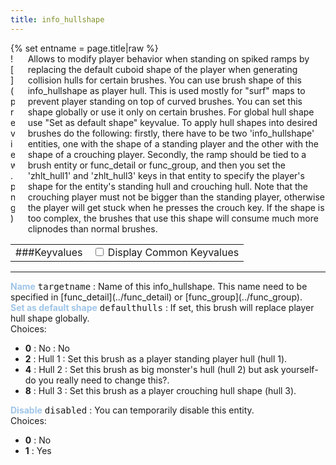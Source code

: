 ```yaml
---
title: info_hullshape
---
```

<div>{% set entname = page.title|raw %}</div>
<div class="container previewimg">
<div class="columns">
<div class="imagepadding column col-auto" markdown="1">![](preview.png)</div>
<div class="column entityentry" markdown="1">Allows to modify player behavior when standing on spiked ramps by replacing the default cuboid shape of the player when generating collision hulls for certain brushes. You can use brush shape of this info_hullshape as player hull. This is used mostly for "surf" maps to prevent player standing on top of curved brushes. You can set this shape globally or use it only on certain brushes. For global hull shape use "Set as default shape" keyvalue. To apply hull shapes into desired brushes do the following: firstly, there have to be two 'info_hullshape' entities, one with the shape of a standing player and the other with the shape of a crouching player. Secondly, the ramp should be tied to a brush entity or func_detail or func_group, and then you set the 'zhlt_hull1' and 'zhlt_hull3' keys in that entity to specify the player's shape for the entity's standing hull and crouching hull. Note that the crouching player must not be bigger than the standing player, otherwise the player will get stuck when he presses the crouch key. If the shape is too complex, the brushes that use this shape will consume much more clipnodes than normal brushes.</div>
</div>
</div>
<div>
<table class="titletable">
<tbody>
<tr>
<td markdown="1">###Keyvalues</td>
<td class="titletablecheck" id="checkboxandlabel"><input type="checkbox" id="displaycommon"><label for="displaycommon"> Display Common Keyvalues</label></input></td>
</tr>
</tbody>
</table>
<hr>
<div class="entityentry commonkeys-checkbox" markdown="1">
<span style="color:#9fc5e8;"><b>Name</b></span> <kbd  class="tooltip" data-tooltip="target_source">targetname</kbd> :
Name of this info_hullshape. This name need to be specified in [func_detail](../func_detail) or [func_group](../func_group).
</div>
<div class="entityentry" markdown="1">
<span style="color:#9fc5e8;"><b>Set as default shape</b></span> <kbd  class="tooltip" data-tooltip="choices">defaulthulls</kbd> :
If set, this brush will replace player hull shape globally.
<div class="accordion">
<input type="checkbox" id="accordion-1" name="accordion-checkbox" hidden>
<label class="accordion-header" for="accordion-1">
<i class="icon icon-arrow-right mr-1"></i>
Choices:
</label>
<div class="accordion-body">
<ul>
<li><b>0</b> : No : No</li>
<li><b>2</b> : Hull 1 : Set this brush as a player standing player hull (hull 1).</li>
<li><b>4</b> : Hull 2 : Set this brush as big monster's hull (hull 2) but ask yourself- do you really need to change this?.</li>
<li><b>8</b> : Hull 3 : Set this brush as a player crouching hull shape (hull 3).</li>
</ul>
</div>
</div>
</div>
<div class="entityentry" markdown="1">
<span style="color:#9fc5e8;"><b>Disable</b></span> <kbd  class="tooltip" data-tooltip="choices">disabled</kbd> :
You can temporarily disable this entity.
<div class="accordion">
<input type="checkbox" id="accordion-2" name="accordion-checkbox" hidden>
<label class="accordion-header" for="accordion-2">
<i class="icon icon-arrow-right mr-1"></i>
Choices:
</label>
<div class="accordion-body">
<ul>
<li><b>0</b> : No</li>
<li><b>1</b> : Yes</li>
</ul>
</div>
</div>
</div>
</div>
